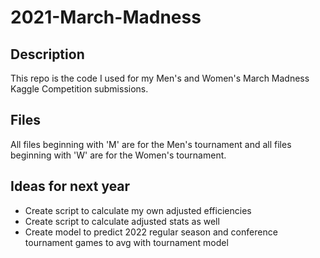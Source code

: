 # 2021-March-Madness

## Description

This repo is the code I used for my Men's and Women's March Madness Kaggle Competition submissions.

## Files

All files beginning with 'M' are for the Men's tournament and all files beginning with 'W' are for the Women's tournament.


## Ideas for next year

- Create script to calculate my own adjusted efficiencies
- Create script to calculate adjusted stats as well
- Create model to predict 2022 regular season and conference tournament games to avg with tournament model
